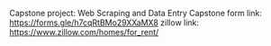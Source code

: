 Capstone project: Web Scraping and Data Entry Capstone 
form link: https://forms.gle/h7cqRtBMo29XXaMX8
zillow link: https://www.zillow.com/homes/for_rent/